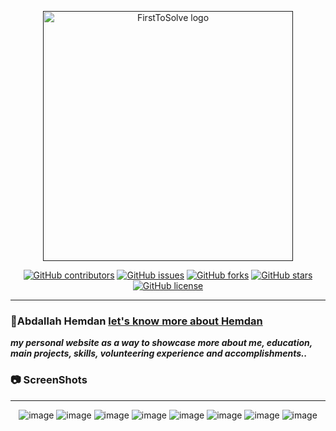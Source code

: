 <p align="center">
  <a href="" rel="noopener">
 <img width=400px  src="https://github.com/AbdallahHemdan/AbdallahHemdan.github.io/blob/master/Screenshots/71915848-4bc78600-3185-11ea-84ee-7561d1e6c44a.png" alt="FirstToSolve logo"></a>
</p>

<div align="center">

[![GitHub contributors](https://img.shields.io/github/contributors/AbdallahHemdan/AbdallahHemdan.github.io)](https://github.com/AbdallahHemdan/AbdallahHemdan.github.io/issues)
[![GitHub issues](https://img.shields.io/github/issues/AbdallahHemdan/AbdallahHemdan.github.io)](https://github.com/AbdallahHemdan/AbdallahHemdan.github.io/issues)
[![GitHub forks](https://img.shields.io/github/forks/AbdallahHemdan/AbdallahHemdan.github.io)](https://github.com/AbdallahHemdan/AbdallahHemdan.github.io/network)
[![GitHub stars](https://img.shields.io/github/stars/AbdallahHemdan/AbdallahHemdan.github.io)](https://github.com/AbdallahHemdan/AbdallahHemdan.github.io/stargazers)
[![GitHub license](https://img.shields.io/github/license/AbdallahHemdan/AbdallahHemdan.github.io)](https://github.com/AbdallahHemdan/AbdallahHemdan.github.io/blob/master/LICENSE)

</div>

---
### 🥇Abdallah Hemdan [let's know more about Hemdan](https://abdallahhemdan.github.io/)
**_my personal website as a way to showcase more about me, education, main projects, skills, volunteering experience and accomplishments.._**


### 📷 ScreenShots 
-------------------

<div align="center">
  
![image](https://user-images.githubusercontent.com/40190772/71915037-91834f00-3183-11ea-9c4a-fade0db1d04f.png)
![image](https://user-images.githubusercontent.com/40190772/71915062-9ea03e00-3183-11ea-815e-801f52c33a9c.png)
![image](https://user-images.githubusercontent.com/40190772/71915088-af50b400-3183-11ea-9f6b-54651dc5ce73.png)
![image](https://user-images.githubusercontent.com/40190772/71915111-bbd50c80-3183-11ea-8c56-864f02654bd5.png)
![image](https://user-images.githubusercontent.com/40190772/71915127-c4c5de00-3183-11ea-9496-2a13d80552b6.png)
![image](https://user-images.githubusercontent.com/40190772/71915146-d27b6380-3183-11ea-9129-d3ec5489c88e.png)
![image](https://user-images.githubusercontent.com/40190772/71915176-df985280-3183-11ea-9dd2-cd8bd637f9c2.png)
![image](https://user-images.githubusercontent.com/40190772/71915195-e7f08d80-3183-11ea-9047-55314307c1d4.png)

</div>
